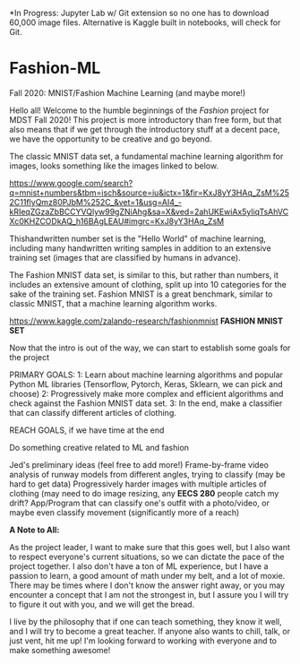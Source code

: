 *In Progress: Jupyter Lab w/ Git extension so no one has to download 60,000 image files. Alternative is Kaggle built in notebooks, will check for Git. 



# Fashion-ML
Fall 2020: MNIST/Fashion Machine Learning (and maybe more!)

Hello all! Welcome to the humble beginnings of the *Fashion* project for MDST Fall 2020! This project is more introductory than free form, but that also means that if we get through the introductory stuff at a decent pace, we have the opportunity to be creative and go beyond. 

The classic MNIST data set, a fundamental machine learning algorithm for images, looks something like the images linked to below. 

https://www.google.com/search?q=mnist+numbers&tbm=isch&source=iu&ictx=1&fir=KxJ8yY3HAq_ZsM%252C11flyQmz80PJbM%252C_&vet=1&usg=AI4_-kRIeqZGzaZbBCCYVQlyw99gZNiAhg&sa=X&ved=2ahUKEwiAx5yliqTsAhVCXc0KHZCODkAQ_h16BAgLEAU#imgrc=KxJ8yY3HAq_ZsM


Thishandwritten number set is the "Hello World" of machine learning, including many handwritten writing samples in addition to an extensive training set (images that are classified by humans in advance). 

The Fashion MNIST data set, is similar to this, but rather than numbers, it includes an extensive amount of clothing, split up into 10 categories for the sake of the training set. Fashion MNIST is a great benchmark, similar to classic MNIST, that a machine learning algorithm works. 

https://www.kaggle.com/zalando-research/fashionmnist  **FASHION MNIST SET**

Now that the intro is out of the way, we can start to establish some goals for the project

PRIMARY GOALS:
1: Learn about machine learning algorithms and popular Python ML libraries (Tensorflow, Pytorch, Keras, Sklearn, we can pick and choose) 
2: Progressively make more complex and efficient algorithms and check against the Fashion MNIST data set. 
3: In the end, make a classifier that can classify different articles of clothing. 

REACH GOALS, if we have time at the end

Do something creative related to ML and fashion

Jed's preliminary ideas (feel free to add more!)
Frame-by-frame video analysis of runway models from different angles, trying to classify (may be hard to get data)
Progressively harder images with multiple articles of clothing (may need to do image resizing, any **EECS 280** people catch my drift?
App/Program that can classify one's outfit with a photo/video, or maybe even classify movement (significantly more of a reach)


**A Note to All:**

As the project leader, I want to make sure that this goes well, but I also want to respect everyone's current situations, so we can dictate the pace of the project together. I also don't have a ton of ML experience, but I have a passion to learn, a good amount of math under my belt, and a lot of moxie. There may be times where I don't know the answer right away, or you may encounter a concept that I am not the strongest in, but I assure you I will try to figure it out with you, and we will get the bread. 

I live by the philosophy that if one can teach something, they know it well, and I will try to become a great teacher. If anyone also wants to chill, talk, or just vent, hit me up! I'm looking forward to working with everyone and to make something awesome!

